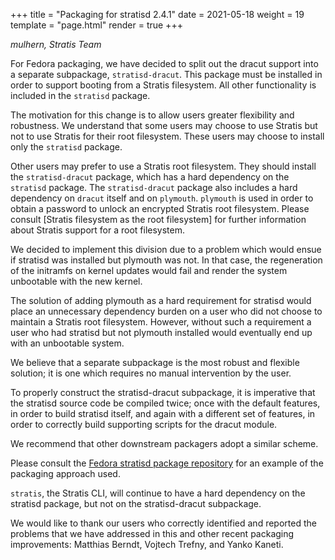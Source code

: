 +++
title = "Packaging for stratisd 2.4.1"
date = 2021-05-18
weight = 19
template = "page.html"
render = true
+++

*mulhern, Stratis Team*

For Fedora packaging, we have decided to split out the dracut support into
a separate subpackage, `stratisd-dracut`. This package must be installed
in order to support booting from a Stratis filesystem. All other
functionality is included in the `stratisd` package.

The motivation for this change is to allow users greater flexibility and
robustness. We understand that some users may choose to use Stratis but not to
use Stratis for their root filesystem. These users may choose to install only
the `stratisd` package.

Other users may prefer to use a Stratis root filesystem. They should install
the `stratisd-dracut` package, which has a hard dependency on the `stratisd`
package. The `stratisd-dracut` package also includes a hard dependency on
`dracut` itself and on `plymouth`. `plymouth` is used in order to obtain a
password to unlock an encrypted Stratis root filesystem. Please consult
[Stratis filesystem as the root filesystem] for further information about
Stratis support for a root filesystem.

We decided to implement this division due to a problem which would ensue
if stratisd was installed but plymouth was not. In that case, the regeneration
of the initramfs on kernel updates would fail and render the system unbootable
with the new kernel.

The solution of adding plymouth as a hard requirement for stratisd would
place an unnecessary dependency burden on a user who did not choose to
maintain a Stratis root filesystem. However, without such a requirement a
user who had stratisd but not plymouth installed would eventually end up
with an unbootable system.

We believe that a separate subpackage is the most robust and flexible
solution; it is one which requires no manual intervention by the user.

To properly construct the stratisd-dracut subpackage, it is imperative that
the stratisd source code be compiled twice; once with the default features,
in order to build stratisd itself, and again with a different set of
features, in order to correctly build supporting scripts for the dracut
module.

We recommend that other downstream packagers adopt a similar scheme.

<!-- more -->

Please consult the [Fedora stratisd package repository] for an example
of the packaging approach used.

`stratis`, the Stratis CLI, will continue to have a hard dependency on
the stratisd package, but not on the stratisd-dracut subpackage.

We would like to thank our users who correctly identified and reported
the problems that we have addressed in this and other recent packaging
improvements: Matthias Berndt, Vojtech Trefny, and Yanko Kaneti.

[Fedora stratisd package repository]: https://src.fedoraproject.org/rpms/stratisd
[Stratis filesystems as the root filesystem]: https://stratis-storage.github.io/stratis-rootfs/
